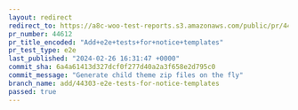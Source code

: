 ```yaml
---
layout: redirect
redirect_to: https://a8c-woo-test-reports.s3.amazonaws.com/public/pr/44612/e2e/index.html
pr_number: 44612
pr_title_encoded: "Add+e2e+tests+for+notice+templates"
pr_test_type: e2e
last_published: "2024-02-26 16:31:47 +0000"
commit_sha: 6a4a61413d327dcf0f277d40a2a3f658e2d795c0
commit_message: "Generate child theme zip files on the fly"
branch_name: add/44303-e2e-tests-for-notice-templates
passed: true
---
```

